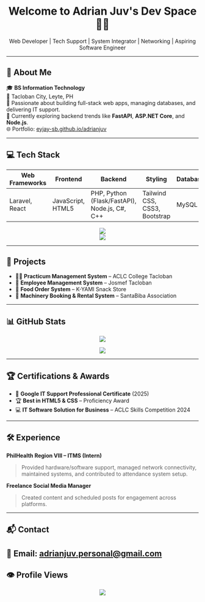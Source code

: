<h1 align="center">Welcome to Adrian Juv's Dev Space 👨‍💻</h1>
<p align="center">
  Web Developer | Tech Support | System Integrator | Networking | Aspiring Software Engineer
</p>

---

## 📌 About Me

🎓 **BS Information Technology**  
📍 Tacloban City, Leyte, PH  
💬 Passionate about building full-stack web apps, managing databases, and delivering IT support.  
🌱 Currently exploring backend trends like **FastAPI**, **ASP.NET Core**, and **Node.js**.  
🌐 Portfolio: [eyjay-sb.github.io/adrianjuv](https://eyjay-sb.github.io/adrianjuv)

---

## 💻 Tech Stack

| Web Frameworks | Frontend | Backend | Styling | Database | Tools |
|----------------|----------|---------|---------|----------|-------|
| Laravel, React | JavaScript, HTML5 | PHP, Python (Flask/FastAPI), Node.js, C#, C++ | Tailwind CSS, CSS3, Bootstrap | MySQL | Git, Photoshop |

<p align="center">
  <img src="https://skillicons.dev/icons?i=laravel,react,js,nodejs,php,python,cs,cpp,html,css,tailwind,bootstrap,mysql,git" />
  <br/>
  <img src="https://skillicons.dev/icons?i=photoshop" />
</p>

---

## 💼 Projects

- 👨‍🎓 **Practicum Management System** – ACLC College Tacloban  
- 🧾 **Employee Management System** – Josmef Tacloban  
- 🍔 **Food Order System** – K-YAMI Snack Store  
- 🚜 **Machinery Booking & Rental System** – SantaBiba Association

---

## 📊 GitHub Stats

<p align="center">
  <img src="https://github-readme-stats.vercel.app/api?username=Eyjay-SB&show_icons=true&theme=tokyonight" />
</p>

<p align="center">
  <img src="https://github-readme-stats.vercel.app/api/top-langs/?username=Eyjay-SB&layout=compact&theme=tokyonight" />
</p>


---

## 🏆 Certifications & Awards

- 🥇 **Google IT Support Professional Certificate** (2025)  
- 🏆 **Best in HTML5 & CSS** – Proficiency Award  
- 💻 **IT Software Solution for Business** – ACLC Skills Competition 2024

---

## 🛠️ Experience

**PhilHealth Region VIII – ITMS (Intern)**  
> Provided hardware/software support, managed network connectivity, maintained systems, and contributed to attendance system setup.

**Freelance Social Media Manager**  
> Created content and scheduled posts for engagement across platforms.

---

## 📬 Contact

📧 Email: [adrianjuv.personal@gmail.com](mailto:adrianjuv.personal@gmail.com)  
---

## 👁️ Profile Views
<p align="center">
  <img src="https://komarev.com/ghpvc/?username=Eyjay-SB&style=flat-square&color=green" />
</p>
